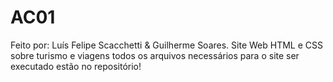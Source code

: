 # AC01
Feito por: Luís Felipe Scacchetti & Guilherme Soares.
Site Web HTML e CSS sobre turismo e viagens
todos os arquivos necessários para o site ser executado estão no repositório!

